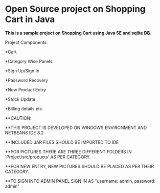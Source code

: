 # Open Source project on Shopping Cart in Java
**This is a sample project on Shopping Cart using Java SE and sqlite DB.**

Project Components:

  *Cart
  
  *Category Wise Panels
  
  *Sign Up/Sign In
  
  *Password Recovery
  
  *New Product Entry
  
  *Stock Update
  
  *Billing details etc.
  
  
**CAUTION:  

**THIS PROJECT IS DEVELOPED ON WINDOWS ENVIRONMENT AND NETBEANS IDE 8.2 

**INCLUDED JAR FILES SHOULD BE IMPORTED TO IDE

**FOR PICTURES THERE ARE THREE DIFFERENT FOLDERS IN 'Project/src/products' AS PER CATEGORY. 

**FOR NEW ENTRY, NEW PICTURES SHOULD   BE PLACED AS PER THEIR CATEGORY.

**TO SIGN INTO ADMIN PANEL SIGN IN AS "username: admin, password: admin" 

